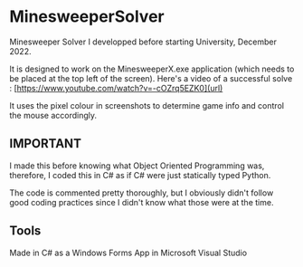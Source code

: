# MinesweeperSolver

Minesweeper Solver I developped before starting University, December 2022.

It is designed to work on the MinesweeperX.exe application (which needs to be placed at the top left of the screen). Here's a video of a successful solve : [https://www.youtube.com/watch?v=-cOZrq5EZK0](url)

It uses the pixel colour in screenshots to determine game info and control the mouse accordingly.

## IMPORTANT

I made this before knowing what Object Oriented Programming was, therefore, I coded this in C# as if C# were just statically typed Python.

The code is commented pretty thoroughly, but I obviously didn't follow good coding practices since I didn't know what those were at the time.

## Tools
Made in C# as a Windows Forms App in Microsoft Visual Studio
